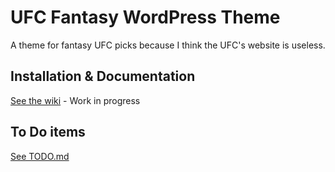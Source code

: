 # UFC Fantasy WordPress Theme

A theme for fantasy UFC picks because I think the UFC's website is useless.

## Installation & Documentation

[See the wiki](/wiki) - Work in progress

## To Do items

[See TODO.md](/blob/master/TODO%20-%20Log.md)

